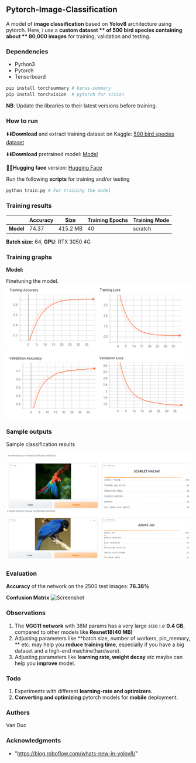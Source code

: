 ## Pytorch-Image-Classification

A model of **image classification** based on **Yolov8** architecture using pytorch. Here, i use a **custom dataset ** of **500 bird species** containing about ** 80,000 images** for training, validation and testing.

### Dependencies

* Python3
* Pytorch
* Tensorboard

```python
pip install torchsummary # keras-summary
pip install torchvision  # pytorch for vision
```

**NB**: Update the libraries to their latest versions before training.

### How to run

⬇️⬇️**Download** and extract training dataset on Kaggle: [500 bird species dataset](https://www.kaggle.com/datasets/gpiosenka/100-bird-species)

⬇️⬇️**Download** pretrained model: [Model](https://drive.google.com/file/d/1zyREJei3KgIUaEEPvsaZxjdXNuD6grgx/view)

🤗🤗**Hugging face** version: [Hugging Face](https://huggingface.co/spaces/vvd2003/Yolov8_cls_500_bird_species)

Run the following **scripts** for training and/or testing

```python
python train.py # For training the model 
```

### Training results

|    | Accuracy | Size | Training Epochs | Training Mode |
|----|----|----|----|-----|
| **Model** | 74.37 | 415.2 MB  |  40 |  scratch |

**Batch size**: 64, **GPU**: RTX 3050 4G

### Training graphs

**Model:** 

Finetuning the model.
![Screenshot](results/Loss_acc.png)

### Sample outputs

Sample classification results

![Screenshot](results/Birds.png)

### Evaluation

**Accuracy** of the network on the 2500 test images: **76.38%**

**Confusion Matrix**
![Screenshot](results/Confusion_Matrix.png)

### Observations

1. The **VGG11 network** with 38M params has a very large size i.e **0.4 GB**, compared to other models like **Resnet18(40 MB)**
2. Adjusting parameters like **batch size, number of workers, pin_memory, ** etc. may help you **reduce training time**, especially if you have a big dataset and a high-end machine(hardware).
3. Adjusting parameters like **learning rate, weight decay** etc maybe can help you **improve** model.
### Todo

1. Experiments with different **learning-rate and optimizers**.
2. **Converting and optimizing** pytorch models for **mobile** deployment.

### Authors

Van Duc
 
### Acknowledgments
* "https://blog.roboflow.com/whats-new-in-yolov8/"
